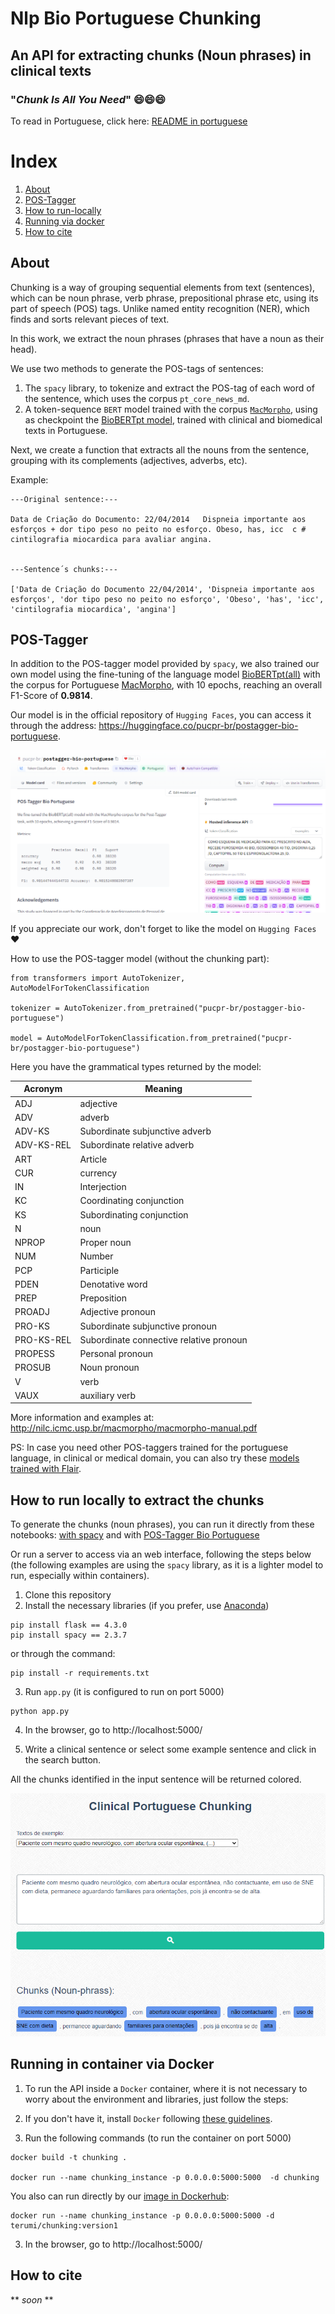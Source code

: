 # Nlp Bio Portuguese Chunking
## An API for extracting chunks (Noun phrases) in clinical texts
### "*Chunk Is All You Need*" 😄😄😄

To read in Portuguese, click here:  [README in portuguese](https://github.com/lisaterumi/nlp-portuguese-chunking/blob/main/READMEpt.md)

# Index
1. [About](#about)
2. [POS-Tagger](#pos-tagger)
3. [How to run-locally](#how-to-run-locally-to-extract-the-chunks)
4. [Running via docker](#running-in-container-via-docker)
5. [How to cite](#how-to-cite)

## About

Chunking is a way of grouping sequential elements from text (sentences), which can be noun phrase, verb phrase, prepositional phrase etc, using its part of speech (POS) tags. Unlike named entity recognition (NER), which finds and sorts relevant pieces of text.

In this work, we extract the noun phrases (phrases that have a noun as their head).

We use two methods to generate the POS-tags of sentences:

1. The `spacy` library, to tokenize and extract the POS-tag of each word of the sentence, which uses the corpus `pt_core_news_md`.
2. A token-sequence `BERT` model trained with the corpus [`MacMorpho`](http://nilc.icmc.usp.br/macmorpho/), using as checkpoint the [BioBERTpt model]( https://huggingface.co/pucpr/biobertpt-all), trained with clinical and biomedical texts in Portuguese.

Next, we create a function that extracts all the nouns from the sentence, grouping with its complements (adjectives, adverbs, etc).

Example:


```
---Original sentence:---

Data de Criação do Documento: 22/04/2014   Dispneia importante aos esforços + dor tipo peso no peito no esforço. Obeso, has, icc  c # cintilografia miocardica para avaliar angina.


---Sentence´s chunks:---

['Data de Criação do Documento 22/04/2014', 'Dispneia importante aos esforços', 'dor tipo peso no peito no esforço', 'Obeso', 'has', 'icc', 'cintilografia miocardica', 'angina']
```

## POS-Tagger

In addition to the POS-tagger model provided by `spacy`, we also trained our own model using the fine-tuning of the language model [BioBERTpt(all)](https://huggingface.co/pucpr/biobertpt-all) with the corpus for Portuguese [MacMorpho](http://nilc.icmc.usp.br/macmorpho/), with 10 epochs, reaching an overall F1-Score of **0.9814**.

Our model is in the official repository of `Hugging Faces`, you can access it through the address: https://huggingface.co/pucpr-br/postagger-bio-portuguese.

<img src="img/postagger-huggingfaces.png">

If you appreciate our work, don't forget to like the model on `Hugging Faces` ❤️

How to use the POS-tagger model (without the chunking part):

```
from transformers import AutoTokenizer, AutoModelForTokenClassification

tokenizer = AutoTokenizer.from_pretrained("pucpr-br/postagger-bio-portuguese")

model = AutoModelForTokenClassification.from_pretrained("pucpr-br/postagger-bio-portuguese")
```

Here you have the grammatical types returned by the model:

| Acronym | Meaning |
| -------------------- | -------------------- |
| ADJ | adjective |
| ADV | adverb |
| ADV-KS | Subordinate subjunctive adverb |
| ADV-KS-REL | Subordinate relative adverb |
| ART | Article |
| CUR | currency |
| IN | Interjection |
| KC | Coordinating conjunction |
| KS | Subordinating conjunction |
| N | noun |
| NPROP | Proper noun |
| NUM | Number |
| PCP | Participle |
| PDEN | Denotative word |
| PREP | Preposition |
| PROADJ | Adjective pronoun |
| PRO-KS | Subordinate subjunctive pronoun |
| PRO-KS-REL | Subordinate connective relative pronoun |
| PROPESS | Personal pronoun |
| PROSUB | Noun pronoun |
| V | verb |
| VAUX | auxiliary verb |

More information and examples at: http://nilc.icmc.usp.br/macmorpho/macmorpho-manual.pdf

PS: In case you need other POS-taggers trained for the portuguese language, in clinical or medical domain, you can also try these [models trained with Flair](https://github.com/HAILab-PUCPR/portuguese-clinical-pos-tagger).

## How to run locally to extract the chunks

To generate the chunks (noun phrases), you can run it directly from these notebooks: [with spacy](https://github.com/lisaterumi/nlp-portuguese-chunking/blob/main/notebook/chunking-portuguese_spacy.ipynb) and with [POS-Tagger Bio Portuguese](https://github.com/lisaterumi/nlp-portuguese-chunking/blob/main/notebook/chunking-portuguese_postagger_biopt.ipynb)

Or run a server to access via an web interface, following the steps below (the following examples are using the `spacy` library, as it is a lighter model to run, especially within containers).

1. Clone this repository
2. Install the necessary libraries (if you prefer, use [Anaconda](http://www.anaconda.com))

```
pip install flask == 4.3.0
pip install spacy == 2.3.7
```
or through the command:

```
pip install -r requirements.txt
```
3. Run `app.py` (it is configured to run on port 5000)

```
python app.py
```
4. In the browser, go to http://localhost:5000/

5. Write a clinical sentence or select some example sentence and click in the search button.
 
All the chunks identified in the input sentence will be returned colored.
 
<img src="img/chunk.png">

## Running in container via Docker

1. To run the API inside a `Docker` container, where it is not necessary to worry about the environment and libraries, just follow the steps:

1. If you don't have it, install `Docker` following [these guidelines](https://docs.docker.com/get-started/).

2. Run the following commands (to run the container on port 5000)
```
docker build -t chunking .

docker run --name chunking_instance -p 0.0.0.0:5000:5000  -d chunking

```
You also can run directly by our [image in Dockerhub](https://hub.docker.com/r/terumi/chunking/tags):

```
docker run --name chunking_instance -p 0.0.0.0:5000:5000 -d terumi/chunking:version1
```

3. In the browser, go to http://localhost:5000/


## How to cite

** *soon* **

